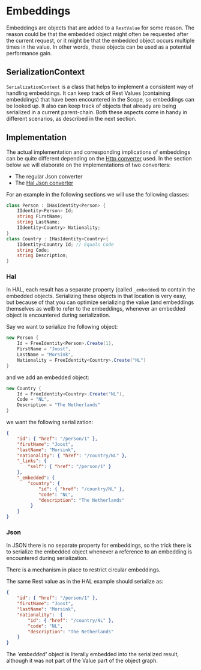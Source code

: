# Embeddings
Embeddings are objects that are added to a `RestValue` for some reason.
The reason could be that the embedded object might often be requested after the current request, or it might be that the embedded object occurs multiple times in the value.
In other words, these objects can be used as a potential performance gain.

## SerializationContext
`SerializationContext` is a class that helps to implement a consistent way of handling embeddings. 
It can keep track of Rest Values (containing embeddings) that have been encountered in the Scope, so embeddings can be looked up.
It also can keep track of objects that already are being serialized in a current parent-chain.
Both these aspects come in handy in different scenarios, as described in the next section.

## Implementation
The actual implementation and corresponding implications of embeddings can be quite different depending on the [Http converter](httpConv.md) used.
In the section below we will elaborate on the implementations of two converters:

* The regular Json converter
* The [Hal Json converter](hal.md)

For an example in the following sections we will use the following classes:

```csharp
class Person : IHasIdentity<Person> {
    IIdentity<Person> Id;
    string FirstName;
    string LastName;
    IIdentity<Country> Nationality;
}
class Country : IHasIdentity<Country>{
    IIdentity<Country Id; // Equals Code
    string Code;
    string Description;
}
```

### Hal
In HAL, each result has a separate property (called `_embedded`) to contain the embedded objects. 
Serializing these objects in that location is very easy, but because of that you can optimize serializing the value (and embeddings themselves as well) to refer to the embeddings, whenever an embedded object is encountered during serialization.

Say we want to serialize the following object:
```csharp
new Person { 
    Id = FreeIdentity<Person>.Create(1),
    FirstName = "Joost",
    LastName = "Morsink", 
    Nationality = FreeIdentity<Country>.Create("NL")
}
```

and we add an embedded object:

```csharp
new Country {
    Id = FreeIdentity<Country>.Create("NL"),
    Code = "NL",
    Description = "The Netherlands"
}
```

we want the following serialization:

```json
{
    "id": { "href": "/person/1" },
    "firstName": "Joost",
    "lastName": "Morsink",
    "nationality": { "href": "/country/NL" },
    "_links": {
        "self": { "href": "/person/1" }
    },
    "_embedded": {
        "country": {
            "id": { "href": "/country/NL" },
            "code": "NL",
            "description": "The Netherlands" 
         }
    }
}
```

### Json
In JSON there is no separate property for embeddings, so the trick there is to serialize the embedded object whenever a reference to an embedding is encountered during serialization.

There is a mechanism in place to restrict circular embeddings.

The same Rest value as in the HAL example should serialize as:

```json
{
    "id": { "href": "/person/1" },
    "firstName": "Joost",
    "lastName": "Morsink",
    "nationality":  {
        "id": { "href": "/country/NL" },
        "code": "NL",
        "description": "The Netherlands" 
    }
}
```

The _'embedded'_ object is literally embedded into the serialized result, although it was not part of the Value part of the object graph.
